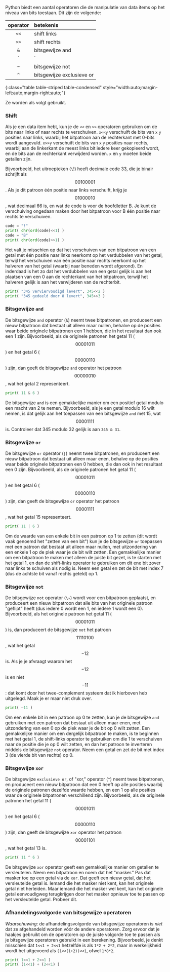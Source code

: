 Python biedt een aantal operatoren die de manipulatie van data items op
het niveau van bits toestaan. Dit zijn de volgende:

| operator | betekenis |
|:--------:|:----------|
| `<<` | shift links |
| `>>` | shift rechts |
| `&` | bitsgewijze and |
| `|` | bitsgewijze or |
| `~` | bitsgewijze not |
| `^` | bitsgewijze exclusieve or |
{:class="table table-striped table-condensed" style="width:auto;margin-left:auto;margin-right:auto;"}

Ze worden als volgt gebruikt.

### Shift

Als je een data item hebt, kun je de `<<` en `>>` operatoren gebruiken
om de bits naar links of naar rechts te verschuiven. `x<<y` verschuift
de bits van `x` `y` posities naar links, waarbij het bitpatroon aan de
rechterkant met 0-bits wordt aangevuld. `x>>y` verschuift de bits van
`x` `y` posities naar rechts, waarbij aan de linkerkant de meest links
bit iedere keer gekopieerd wordt, en de bits aan de rechterkant
verwijderd worden. `x` en `y` moeten beide getallen zijn.

Bijvoorbeeld, het uitroepteken (`\`!) heeft decimale code 33, die je
binair schrijft als $$00100001$$. Als je dit patroon één positie naar
links verschuift, krijg je $$01000010$$, wat decimaal 66 is, en wat de
code is voor de hoofdletter B. Je kunt de verschuiving ongedaan maken
door het bitpatroon voor B één positie naar rechts te verschuiven.

```python
code = "!"
print( chr(ord(code)<<1) )
code = "B"
print( chr(ord(code)>>1) )
```

Het valt je misschien op dat het verschuiven van een bitpatroon van een
getal met één positie naar links neerkomt op het verdubbelen van het
getal, terwijl het verschuiven van één positie naar rechts neerkomt op
het halveren van het getal (waarbij naar beneden wordt afgerond). En
inderdaad is het zo dat het verdubbelen van een getal gelijk is aan het
plaatsen van een 0 aan de rechterkant van het bitpatroon, terwijl het
halveren gelijk is aan het verwijderen van de rechterbit.

```python
print( "345 verviervoudigd levert", 345<<2 )
print( "345 gedeeld door 8 levert", 345>>3 )
```

### Bitsgewijze `and`

De bitsgewijze `and` operator (`&`) neemt twee bitpatronen, en
produceert een nieuw bitpatroon dat bestaat uit alleen maar nullen,
behalve op de posities waar beide originele bitpatronen een 1 hebben,
die in het resultaat dan ook een 1 zijn. Bijvoorbeeld, als de originele
patronen het getal 11 ($$00001011$$) en het getal 6 ($$00000110$$) zijn, dan
geeft de bitsgewijze `and` operator het patroon $$00000010$$, wat het
getal 2 representeert.

```python
print( 11 & 6 )
```

De bitsgewijze `and` is een gemakkelijke manier om een positief getal
modulo een macht van 2 te nemen. Bijvoorbeeld, als je een getal modulo
16 wilt nemen, is dat gelijk aan het toepassen van een bitsgewijze `and`
met 15, wat $$00001111$$ is. Controleer dat 345 modulo 32 gelijk is aan
`345 & 31`.

### Bitsgewijze `or`

De bitsgewijze `or` operator (`|`) neemt twee bitpatronen, en produceert
een nieuw bitpatroon dat bestaat uit alleen maar enen, behalve op de
posities waar beide originele bitpatronen een 0 hebben, die dan ook in
het resultaat een 0 zijn. Bijvoorbeeld, als de originele patronen het
getal 11 ($$00001011$$) en het getal 6 ($$00000110$$) zijn, dan geeft de
bitsgewijze `or` operator het patroon $$00001111$$, wat het getal 15
representeert.

```python
print( 11 | 6 )
```

Om de waarde van een enkele bit in een patroon op 1 te zetten (dit wordt
vaak genoemd het "zetten van een bit") kun je de bitsgewijze `or`
toepassen met een patroon dat bestaat uit alleen maar nullen, met
uitzondering van een enkele 1 op de plek waar je de bit wilt zetten. Een
gemakkelijke manier om een bitpatroon te maken met alleen de juiste bit
gezet, is te starten met het getal 1, en dan de shift-links operator te
gebruiken om dit ene bit zover naar links te schuiven als nodig is. Neem
een getal en zet de bit met index 7 (dus de achtste bit vanaf rechts
geteld) op 1.

### Bitsgewijze `not`

De bitsgewijze `not` operator (`\~`) wordt voor een bitpatroon
geplaatst, en produceert een nieuw bitpatroon dat alle bits van het
originele patroon "geflipt" heeft (dus iedere 0 wordt een 1, en iedere 1
wordt een 0). Bijvoorbeeld, als het originele patroon het getal 11
($$00001011$$) is, dan produceert de bitsgewijze `not` het patroon
$$11110100$$, wat het getal $$-12$$ is. Als je je afvraagt waarom het $$-12$$
is en niet $$-11$$: dat komt door het twee-complement systeem dat ik
hierboven heb uitgelegd. Maak je er maar niet druk over.

```python
print( ~11 )
```

Om een enkele bit in een patroon op 0 te zetten, kun je de bitsgewijze
`and` gebruiken met een patroon dat bestaat uit alleen maar enen, met
uitzondering van een 0 op de plek waar je de bit op 0 wilt zetten. Een
gemakkelijke manier om een dergelijk bitpatroon te maken, is te beginnen
met het getal 1, de shift-links operator te gebruiken om die 1 te
verschuiven naar de positie die je op 0 wilt zetten, en dan het patroon
te inverteren middels de bitsgewijze `not` operator. Neem een getal en
zet de bit met index 3 (de vierde bit van rechts) op 0.

### Bitsgewijze `xor`

De bitsgewijze `exclusieve or`, of "xor," operator (`^`) neemt twee
bitpatronen, en produceert een nieuw bitpatroon dat een 0 heeft op alle
posities waarbij de originele patronen dezelfde waarde hebben, en een 1
op alle posities waar de originele bitpatronen verschillend zijn.
Bijvoorbeeld, als de originele patronen het getal 11 ($$00001011$$) en het
getal 6 ($$00000110$$) zijn, dan geeft de bitsgewijze `xor` operator het
patroon $$00001101$$, wat het getal 13 is.

```python
print( 11 ^ 6 )
```

De bitsgewijze `xor` operator geeft een gemakkelijke manier om getallen
te versleutelen. Neem een bitpatroon en noem dat het "masker." Pas dat
masker toe op een getal via de `xor`. Dat geeft een nieuw getal, dat het
versleutelde getal is. Iemand die het masker niet kent, kan het
originele getal niet herleiden. Maar iemand die het masker wel kent, kan
het originele getal eenvoudigweg terugkrijgen door het masker opnieuw
toe te passen op het versleutelde getal. Probeer dit.

### Afhandelingsvolgorde van bitsgewijze operatoren

*Waarschuwing*: de afhandelingsvolgorde van bitsgewijze operatoren is
*niet* dat ze afgehandeld worden vóór de andere operatoren. Zorg ervoor
dat je haakjes gebruikt om de operatoren op de juiste volgorde toe te
passen als je bitsgewijze operatoren gebruikt in een berekening.
Bijvoorbeeld, je denkt misschien dat `1<<1 + 2<<1` hetzelfde is als
`1*2 + 2*2`, maar in werkelijkheid wordt het uitgevoerd als
`(1<<(1+2))<<1`, ofwel `1*8*2`.

```python
print( 1<<1 + 2<<1 )
print( (1<<1) + (2<<1) )
```
